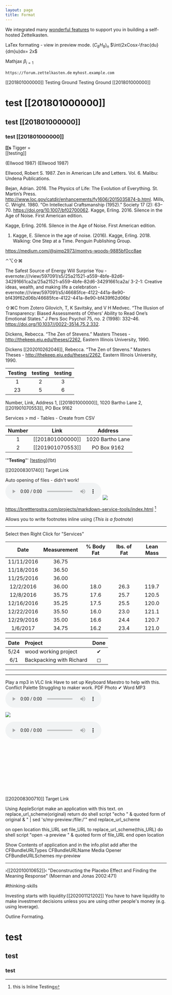 ```yaml
---
layout: page
title: Format
---
```


We integrated many [wonderful features](thearchive://match/›[[202005021405]]) to support you in building a self-hosted Zettelkasten. 

LaTex formating - view in preview mode.
$(C_8H_8)_n$
$\int(2xCosx-\frac{du}{dm}u)dx= 2x$

Mathjax
$\beta_{i=1}$

<!--myhost.example.com-->
`https://forum.zettelkasten.de`
`myhost.example.com`

[[201801000000]] Testing Ground
Testing Ground [[201801000000]]

# test [[201801000000]]
## test [[201801000000]]
### test [[201801000000]]

**[[s** Tigger =  
[[testing]]

(Ellwood 1987)
(Ellwood 1987)

Ellwood, Robert S. 1987. Zen in American Life and Letters. Vol. 6. Malibu: Undena Publications.

Bejan, Adrian. 2016. The Physics of Life: The Evolution of Everything. St. Martin’s Press. http://www.loc.gov/catdir/enhancements/fy1606/2015035874-b.html.
Mills, C. Wright. 1980. “On Intellectual Craftsmanship (1952).” Society 17 (2): 63–70. https://doi.org/10.1007/bf02700062.
Kagge, Erling. 2016. Silence in the Age of Noise. First American edition.

Kagge, Erling. 2016. Silence in the Age of Noise. First American edition.
1. Kagge, E. Silence in the age of noise. (2016).
Kagge, Erling. 2018. Walking: One Step at a Time. Penguin Publishing Group.

https://medium.com/@simp2973/montys-woods-9885bf0cc8ae

⌃⌥⇧⌘ 

The Safest Source of Energy Will Surprise You
    - evernote:///view/597091/s5/25a21521-a559-4bfe-82d6-34291661ca2a/25a21521-a559-4bfe-82d6-34291661ca2a/
3-2-1: Creative ideas, wealth, and making life a celebration
    - evernote:///view/597091/s5/46685fce-4122-441a-8e90-bf439f62d06b/46685fce-4122-441a-8e90-bf439f62d06b/


⇧⌘C from Zotero 
Gilovich, T, K Savitsky, and V H Medvec. “The Illusion of Transparency: Biased Assessments of Others’ Ability to Read One’s Emotional States.” J Pers Soc Psychol 75, no. 2 (1998): 332–46. https://doi.org/10.1037//0022-3514.75.2.332.

Dickens, Rebecca. “The Zen of Stevens.” Masters Theses - http://thekeep.eiu.edu/theses/2262, Eastern Illinois University, 1990.

Dickens [[202010262046]], Rebecca. “The Zen of Stevens.” Masters Theses - http://thekeep.eiu.edu/theses/2262, Eastern Illinois University, 1990.



| Testing | testing | testing |  
| :-----: | :-----: | :-----: |  
|    1    |    2    |    3    |  
|   23    |    5    |    6    |  

Number, Link, Address
1, [[201801000000]], 1020 Bartho Lane
2, [[201901070553]], PO Box 9162

Services > md - Tables - Create from CSV

| Number |       Link       |     Address      |
| :----: | :--------------: | :--------------: |
|   1    | [[201801000000]] | 1020 Bartho Lane |
|   2    | [[201901070553]] |   PO Box 9162    |

'"**Testing**"' 
[[testing](!g)](!bt)

[[202008301740]] Target Link

Auto opening of files - didn't work!
![](italss://media/03_3_Women_Walking.mp3)
[](udp:///Users/will/Dropbox/zettelkasten/media/walking.mp3)
![](rtp://07_supernova.mp3)

https://brettterpstra.com/projects/markdown-service-tools/index.html [^7]

Allows you to write footnotes inline using (*This is a footnote*)

--- 
Select then Right Click for "Services"

|    Date    | Measurement | % Body Fat | lbs. of Fat | Lean Mass |
| :--------: | :---------: | :--------: | :---------: | :-------: |
| 11/11/2016 |    36.75    |            |             |           |
| 11/18/2016 |    36.50    |            |             |           |
| 11/25/2016 |    36.00    |            |             |           |
| 12/2/2016  |    36.00    |    18.0    |     26.3    |   119.7   |
| 12/8/2016  |    35.75    |    17.6    |     25.7    |   120.5   |
| 12/16/2016 |    35.25    |    17.5    |     25.5    |   120.0   |
| 12/22/2016 |    35.50    |    16.0    |     23.0    |   121.1   |
| 12/29/2016 |    35.00    |    16.6    |     24.4    |   120.7   |
|  1/6/2017  |    34.75    |    16.2    |     23.4    |   121.0   |


| Date | Project                  | Done |  
| :--: | :----------------------- | :--: |  
| 5/24 | wood working project     |  ✔︎  |  
| 6/1  | Backpacking with Richard |  ◻︎  |    

---


[^7]: this is Inline Testing 

---
Play a mp3 in VLC link
Have to set up Keyboard Maestro to help with this.
Conflict Palette
Struggling to maker work.
PDF
Photo ✔︎
Word
MP3 
![](my-vlc:///Users/will/Dropbox/zettelkasten/media/01_As_Falls_Wichita,_So_Falls_Wichita_Falls.mp3)


![](my-preview:///Users/will/Dropbox/zettelkasten/media/Flower_Child.jpg)

![](my-vlc:///Users/will/Dropbox/zettelkasten/media/06_bliss.mp3)

![](my-PDF:///Users/will/Dropbox/zettelkasten/media/PRIOR_KNOWLEDGE_.pdf)

[[202008300710]] Target Link

Using AppleScript make an application with this text.
on replace_url_scheme(original)
	return do shell script "echo " & quoted form of original & " | sed 's/my-preview:/file:/'"
end replace_url_scheme

on open location this_URL
	set file_URL to replace_url_scheme(this_URL)
	do shell script "open -a preview " & quoted form of file_URL
end open location

Show Contents of application and in the info.plist add after the <dict>
<key>CFBundleURLTypes</key>
	<array>
		<dict>
			<key>CFBundleURLName</key>
			<string>Media Opener</string>
			<key>CFBundleURLSchemes</key>
			<array>
				<string>my-preview</string>
			</array>
		</dict>
	</array>

---
›[[202010010652]]‹
"Deconstructing the Placebo Effect and Finding the Meaning Response" (Moerman and Jonas 2002:471)

#thinking-skills 

Investing starts with liquidity:[[202001121202]] You have to have liquidity to make investment decisions unless you are using other people's money (e.g. using leverage).


Outline Formating.
# test 
## test 
### test 

